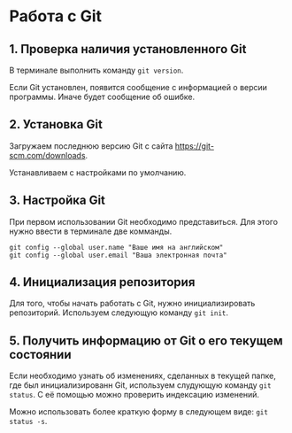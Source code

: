 # Работа с Git

## 1. Проверка наличия установленного Git
В терминале выполнить команду `git version`.

Если Git установлен, появится сообщение с информацией о версии программы.
Иначе будет сообщение об ошибке.

## 2. Установка Git
Загружаем последнюю версию Git с сайта https://git-scm.com/downloads.

Устанавливаем с настройками по умолчанию.

## 3. Настройка Git
При первом использовании Git необходимо представиться. Для этого нужно
ввести в терминале две комманды. 

```
git config --global user.name "Ваше имя на английском"
git config --global user.email "Ваша электронная почта"
```

## 4. Инициализация репозитория
Для того, чтобы начать работать с Git, нужно инициализировать репозиторий.
Используем следующую команду `git init`.

## 5. Получить информацию от Git о его текущем состоянии
Если необходимо узнать об изменениях, сделанных в текущей папке, где был инициализированн Git, используем слудующую команду `git status`. С её помощью можно проверить индексацию изменений.

Можно использовать более краткую форму в следующем виде: `git status -s`.